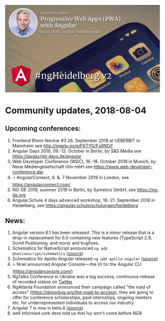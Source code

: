 ![ngHeidelbergv2.jpg](ngHeidelbergv2.jpg)

# Community updates, 2018-08-04

## Upcoming conferences:

1. Frontend Rhein-Neckar #3 26. September 2018 at UEBERBIT in Mannheim see http://meetu.ps/e/FKTYG/Fs9ND/f
1. Angular Days 2018, 09.-12. October in Berlin, by S&S Media see https://javascript-days.de/angular
1. Web Developer Conference (WDC), 16.-18. October 2018 in Munich, by Neue Mediengesellschaft Ulm mbH see https://www.web-developer-conference.de/
1. ⭐️ AngularConnect, 6. &. 7 November 2018 in London, see https://angularconnect.com/
1. NG-DE 2019, summer 2019 in Berlin, by Symetics GmbH, see https://ng-de.org 
1. Angular.Schule 4 days advanced workshop, 18.-21. September 2018 in Heidelberg, see https://angular.schule/schulungen/heidelberg 


## News:

1. Angular version 6.1 has been released.
   This is a minor release that is a drop-in replacement for 6.0 containing new features (TypeScript 2.9, Scroll Positioning, and more) and bugfixes.
1. Schematics for NativeScript announced `ng add @nativescript/schematics` ([source](https://blog.angular.io/apps-that-work-natively-on-the-web-and-mobile-9b26852495e7))
1. Schematics for Apollo Angular released `ng add apollo-angular` ([source](https://github.com/apollographql/apollo-angular/releases/tag/1.3.0))
1. ⭐️ Nrwl announced Angular Console — the UI for the Angular CLI (https://angularconsole.com/)
1. NgTalks Conference in Ukraine was a big success, continuous release of recorded videos on [Twitter](https://twitter.com/ngtalks_ua)
1. NgAtlanta Foundation announced their campaign called "the road of access" (https://donorbox.org/the-road-to-access), they are going to offer for conference scholarships, paid internships, ongoing mentors  etc. for underrepresented individuals to access our industry
1. Angular 7 is now in beta.4 ([source](https://github.com/angular/angular/blob/master/CHANGELOG.md#700-beta4-2018-08-29))
1. well informed core devs told us that Ivy won't come before NG8

